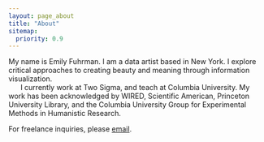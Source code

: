 ```yaml
---
layout: page_about
title: "About"
sitemap:
  priority: 0.9
---
```

My name is Emily Fuhrman. I am a data artist based in New York. I explore critical approaches to creating beauty and meaning through information visualization.<br/>
&nbsp;&nbsp;&nbsp;&nbsp;&nbsp;&nbsp;I currently work at Two Sigma, and teach at Columbia University. My work has been acknowledged by WIRED, Scientific American, Princeton University Library, and the Columbia University Group for Experimental Methods in Humanistic Research.

<span class='sub'>For freelance inquiries, please [email](mailto:ef2512@columbia.edu).</span>